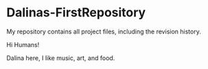 # Dalinas-FirstRepository
My repository contains all project files, including the revision history.

Hi Humans!

Dalina here, I like music, art, and food.
